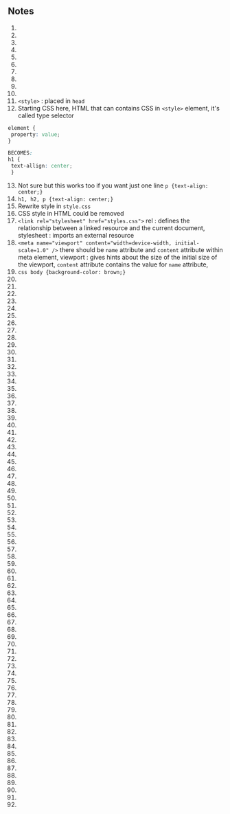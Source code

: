 ## Notes

1.
2.
3.
4.
5.
6.
7.
8.
9.
10.
11. `<style>` : placed in `head`
12. Starting CSS here, HTML that can contains CSS in `<style>` element, it's called type selector
```css
element {
 property: value;
}

BECOMES:
h1 {
 text-allign: center;
 }
```
13. Not sure but this works too if you want just one line `p {text-align: center;}`
14. `h1, h2, p {text-align: center;}`
15. Rewrite style in `style.css`
16. CSS style in HTML could be removed
17. `<link rel="stylesheet" href="styles.css">` rel : defines the relationship between a linked resource and the current document, stylesheet : imports an external resource
18. `<meta name="viewport" content="width=device-width, initial-scale=1.0" />` there should be `name` attribute and `content` attribute within meta element, viewport : gives hints about the size of the initial size of the viewport, `content` attribute contains the value for `name` attribute,
19. `css body {background-color: brown;}`
20.
21.
22.
23.
24.
25.
26.
27.
28.
29.
30.
31.
32.
33.
34.
35.
36.
37.
38.
39.
40.
41.
42.
43.
44.
45.
46.
47.
48.
49.
50.
51.
52.
53.
54.
55.
56.
57.
58.
59.
60.
61.
62.
63.
64.
65.
66.
67.
68.
69.
70.
71.
72.
73.
74.
75.
76.
77.
78.
79.
80.
81.
82.
83.
84.
85.
86.
87.
88.
89.
90.
91.
92.
